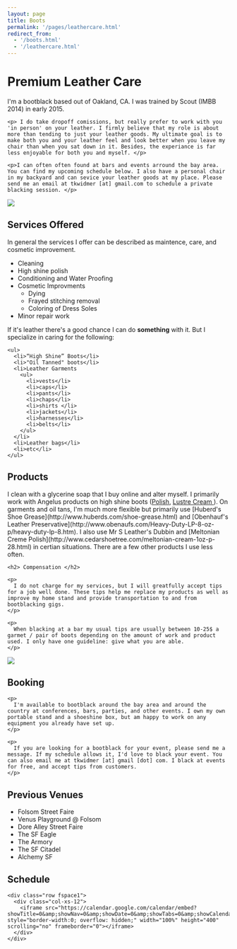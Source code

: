```yaml
---
layout: page
title: Boots
permalink: '/pages/leathercare.html'
redirect_from:
  - '/boots.html'
  - '/leathercare.html'
---
```



<div class="row">
  <div class="col-xs-12">
    <h1> Premium Leather Care </h1>
  </div>
  <div class='col-sm-6'>
    <p> I'm a bootblack based out of Oakland, CA. I was trained by Scout (IMBB 2014) in early 2015. </p>

    <p> I do take dropoff comissions, but really prefer to work with you 'in person' on your leather. I firmly believe that my role is about more than tending to just your leather goods. My ultimate goal is to make both you and your leather feel and look better when you leave my chair than when you sat down in it. Besides, the experiance is far less enjoyable for both you and myself. </p>

    <p>I can often often found at bars and events arround the bay area. You can find my upcoming schedule below. I also have a personal chair in my backyard and can sevice your leather goods at my place. Please send me an email at tkwidmer [at] gmail.com to schedule a private blacking session. </p>
  </div>

  <div class="col-sm-6">
    <img src="https://40.media.tumblr.com/769ebe3b7532b3b2bb2a991b7c90c03d/tumblr_nxftryODPr1qz7dx8o1_1280.jpg" class="img-responsive">
  </div>
</div>

<div class="clearfix"> </div>

<div class="row vspace2">
  <div class="col-xs-12">
    <h2> Services Offered </h2>
  </div>

  <div class="col-sm-6">
    <p> In general the services I offer can be described as maintence, care, and cosmetic improvement. </p>
    <ul>
      <li>Cleaning</li>
      <li>High shine polish</li>
      <li>Conditioning and Water Proofing</li>
      <li>Cosmetic Improvments
        <ul>
          <li>Dying</li>
          <li>Frayed stitching removal</li>
          <li>Coloring of Dress Soles</li>
        </ul>
      </li>
      <li>Minor repair work</li>
    </ul>
  </div>

  <div class="col-sm-6">
    <p> If it's leather there's a good chance I can do <b>something</b> with it. But I specialize in caring for the following: </p>

    <ul>
      <li>“High Shine” Boots</li>
      <li>"Oil Tanned" boots</li>
      <li>Leather Garments
        <ul>
          <li>vests</li>
          <li>caps</li>
          <li>pants</li>
          <li>chaps</li>
          <li>shirts </li>
          <li>jackets</li>
          <li>harnesses</li>
          <li>belts</li>
        </ul>
      </li>
      <li>Leather bags</li>
      <li>etc</li>
    </ul>
  </div>
</div>

<div class="row vspace2">
  <div class="col-sm-12">
    <h2> Products </h2>
  </div>
  <div class="col-sm-6">
    <p>
      I clean with a glycerine soap that I buy online and alter myself. I primarily work with Angelus products on high shine boots (<a href="http://angelusdirect.com/collections/shoe-polish/products/angelus-black-shoe-wax">Polish</a>, <a href="http://angelusdirect.com/collections/conditioners/products/lustre-cream-3-oz"> Lustre Cream </a>). On garments and oil tans, I'm much more flexible but primarily use [Huberd's Shoe Grease](http://www.huberds.com/shoe-grease.html) and [Obenhauf's Leather Preservative](http://www.obenaufs.com/Heavy-Duty-LP-8-oz-p/heavy-duty-lp-8.htm). I also use Mr S Leather's Dubbin and [Meltonian Creme Polish](http://www.cedarshoetree.com/meltonian-cream-1oz-p-28.html) in certian situations. There are a few other products I use less often.
    </p>

    <h2> Compensation </h2>

    <p>
      I do not charge for my services, but I will greatfully accept tips for a job well done. These tips help me replace my products as well as improve my home stand and provide transportation to and from bootblacking gigs.
    </p>

    <p>
      When blacking at a bar my usual tips are usually between 10-25$ a garmet / pair of boots depending on the amount of work and product used. I only have one guideline: give what you are able.
    </p>

  </div>

  <div class="col-sm-6 pull-right">
    <img src="https://41.media.tumblr.com/59662ba7cb69cec53855ddb03927de95/tumblr_nvfef6BoPw1qz7dx8o1_1280.jpg" class="img-responsive fspace1">
  </div>

</div>

<div class="row vspace2">
  <div class="col-sm-6">
    <h2> Booking </h2>

    <p>
      I'm available to bootblack around the bay area and around the country at conferences, bars, parties, and other events. I own my own portable stand and a shoeshine box, but am happy to work on any equipment you already have set up.
    </p>

    <p>
      If you are looking for a bootblack for your event, please send me a message. If my schedule allows it, I'd love to black your event. You can also email me at tkwidmer [at] gmail [dot] com. I black at events for free, and accept tips from customers.
    </p>
  </div>
  <div class="col-sm-6">
    <h2>Previous Venues </h2>
    <ul>
      <li>Folsom Street Faire</li>
      <li>Venus Playground @ Folsom</li>
      <li>Dore Alley Street Faire</li>
      <li>The SF Eagle</li>
      <li>The Armory </li>
      <li>The SF Citadel</li>
      <li>Alchemy SF</li>
    </ul>
  </div>
</div>

<div class="row vspace2">
  <div class="col-sm-12">
    <h2> Schedule </h2>

    <div class="row fspace1">
      <div class="col-xs-12">
        <iframe src="https://calendar.google.com/calendar/embed?showTitle=0&amp;showNav=0&amp;showDate=0&amp;showTabs=0&amp;showCalendars=0&amp;mode=AGENDA&amp;height=600&amp;wkst=1&amp;bgcolor=%23FFFFFF&amp;src=qfped4ivt9vajbhdp4b59lkj8g%40group.calendar.google.com&amp;color=%236B3304&amp;ctz=America%2FLos_Angeles" style="border-width:0; overflow: hidden;" width="100%" height="400" scrolling="no" frameborder="0"></iframe>
      </div>
    </div>
  </div>
</div>